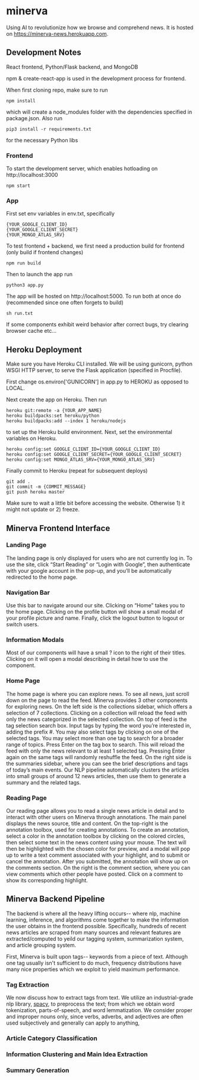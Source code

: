 # minerva
Using AI to revolutionize how we browse and comprehend news. It is hosted on https://minerva-news.herokuapp.com.

## Development Notes
React frontend, Python/Flask backend, and MongoDB

npm & create-react-app is used in the development process for frontend.

When first cloning repo, make sure to run
```
npm install
```
which will create a node_modules folder with the dependencies specified in package.json. Also run
```
pip3 install -r requirements.txt
```
for the necessary Python libs

### Frontend
To start the development server, which enables hotloading on http://localhost:3000
```
npm start
```

### App
First set env variables in env.txt, specifically
```
{YOUR_GOOGLE_CLIENT_ID}
{YOUR_GOOGLE_CLIENT_SECRET}
{YOUR_MONGO_ATLAS_SRV}
```
To test frontend + backend, we first need a production build for frontend (only build if frontend changes)
```
npm run build
```
Then to launch the app run
```
python3 app.py
```
The app will be hosted on http://localhost:5000. To run both at once do (recommended since one often forgets to build)
```
sh run.txt
```
If some components exhibit weird behavior after correct bugs, try clearing browser cache etc...

## Heroku Deployment
Make sure you have Heroku CLI installed. We will be using gunicorn, python WSGI HTTP server,
to serve the Flask application (specified in Procfile).

First change os.environ['GUNICORN'] in app.py to HEROKU as opposed to LOCAL.

Next create the app on Heroku. Then run
```
heroku git:remote -a {YOUR_APP_NAME}
heroku buildpacks:set heroku/python
heroku buildpacks:add --index 1 heroku/nodejs
```
to set up the Heroku build environment. Next, set the environmental variables on Heroku.
```
heroku config:set GOOGLE_CLIENT_ID={YOUR_GOOGLE_CLIENT_ID}
heroku config:set GOOGLE_CLIENT_SECRET={YOUR_GOOGLE_CLIENT_SECRET}
heroku config:set MONGO_ATLAS_SRV={YOUR_MONGO_ATLAS_SRV}
```
Finally commit to Heroku (repeat for subsequent deploys)
```
git add .
git commit -m {COMMIT_MESSAGE}
git push heroku master
```
Make sure to wait a little bit before accessing the website. Otherwise 1) it might not update or 2) freeze.

## Minerva Frontend Interface

### Landing Page
The landing page is only displayed for users who are not currently log in. To use the site, click “Start Reading” or “Login with Google”, then authenticate with your google account in the pop-up, and you’ll be automatically redirected to the home page.

### Navigation Bar
Use this bar to navigate around our site. Clicking on “Home” takes you to the home page. Clicking on the profile button will show a small modal of your profile picture and name. Finally, click the logout button to logout or switch users.

### Information Modals
Most of our components will have a small ? icon to the right of their titles. Clicking on it will open a modal describing in detail how to use the component.

### Home Page
The home page is where you can explore news. To see all news, just scroll down on the page to read the feed. Minerva provides 3 other components for exploring news. 
On the left side is the collections sidebar, which offers a selection of 7 collections. Clicking on a collection will reload the feed with only the news categorized in the selected collection.
On top of feed is the tag selection search box. Input tags by typing the word you’re interested in, adding the prefix #. You may also select tags by clicking on one of the selected tags. You may select more than one tag to search for a broader range of topics. Press Enter on the tag box to search. This will reload the feed with only the news relevant to at least 1 selected tag. Pressing Enter again on the same tags will randomly reshuffle the feed.
On the right side is the summaries sidebar, where you can see the brief descriptions and tags of today’s main events. Our NLP pipeline automatically clusters the articles into small groups of around 12 news articles, then use them to generate a summary and the related tags.

### Reading Page
Our reading page allows you to read a single news article in detail and to interact with other users on Minerva through annotations. The main panel displays the news source, title and content. 
On the top-right is the annotation toolbox, used for creating annotations. To create an annotation, select a color in the annotation toolbox by clicking on the colored circles, then select some text in the news content using your mouse. The text will then be highlighted with the chosen color for preview, and a modal will pop up to write a text comment associated with your highlight, and to submit or cancel the annotation. After you submitted, the annotation will show up on the comments section.
On the right is the comment section, where you can view comments which other people have posted. Click on a comment to show its corresponding highlight.

## Minerva Backend Pipeline
The backend is where all the heavy lifting occurs-- where nlp, machine learning, inference, and algorithms
come together to make the information the user obtains in the frontend possible. Specifically, hundreds of recent news
articles are scraped from many sources and relevant features are extracted/computed to yeild our tagging system,
summarization system, and article grouping system.

First, Minerva is built upon tags-- keywords from a piece of text. Although one tag usually isn't sufficient
to do much, frequency distributions have many nice properties which we exploit to yield maximum performance.

### Tag Extraction
We now discuss how to extract tags from text. We utilize an industrial-grade nlp library, [spacy](https://spacy.io/),
to preprocess the text; from which we obtain word tokenization, parts-of-speech, and word lemmatization. We
consider proper and improper nouns only, since verbs, adverbs, and adjectives are often used subjectively
and generally can apply to anything,


### Article Category Classification

### Information Clustering and Main Idea Extraction

### Summary Generation
